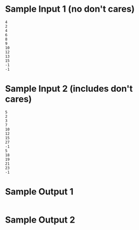 # Sample Input 1 (no don't cares)

```
4
2
4
6
8
9
10
12
13
15
-1
-1
```

# Sample Input 2 (includes don't cares)

```
5
2
3
7
10
12
15
27
-1
5
18
19
21
23
-1
```

# Sample Output 1

```
```

# Sample Output 2

```
```
